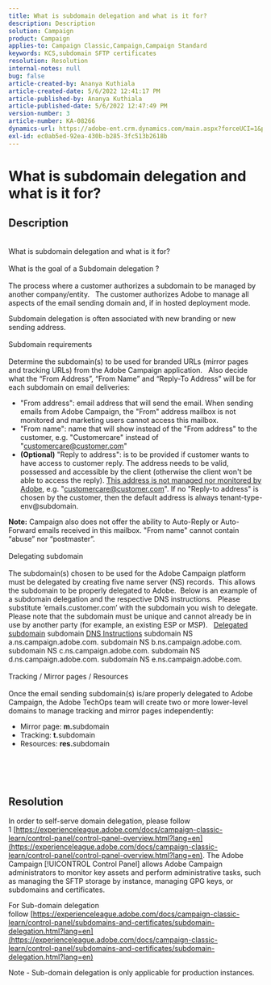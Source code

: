 ```yaml
---
title: What is subdomain delegation and what is it for?
description: Description
solution: Campaign
product: Campaign
applies-to: Campaign Classic,Campaign,Campaign Standard
keywords: KCS,subdomain SFTP certificates
resolution: Resolution
internal-notes: null
bug: false
article-created-by: Ananya Kuthiala
article-created-date: 5/6/2022 12:41:17 PM
article-published-by: Ananya Kuthiala
article-published-date: 5/6/2022 12:47:49 PM
version-number: 3
article-number: KA-08266
dynamics-url: https://adobe-ent.crm.dynamics.com/main.aspx?forceUCI=1&pagetype=entityrecord&etn=knowledgearticle&id=e8cc69d2-39cd-ec11-a7b5-0022480b639b
exl-id: ec0ab5ed-92ea-430b-b285-3fc513b2618b
---
```

# What is subdomain delegation and what is it for?

## Description

<br>What is subdomain delegation and what is it for?<br><br>What is the goal of a Subdomain delegation ?<br><br>
The process where a customer authorizes a subdomain to be managed by another company/entity.  
The customer authorizes Adobe to manage all aspects of the email sending domain and, if in hosted deployment mode.

Subdomain delegation is often associated with new branding or new sending address.
<br><br>Subdomain requirements<br><br>
Determine the subdomain(s) to be used for branded URLs (mirror pages and tracking URLs) from the Adobe Campaign application.  
Also decide what the “From Address”, “From Name” and “Reply-To Address” will be for each subdomain on email deliveries:

- "From address": email address that will send the email. When sending emails from Adobe Campaign, the "From" address mailbox is not monitored and marketing users cannot access this mailbox.
- "From name": name that will show instead of the "From address" to the customer, e.g. "Customercare" instead of "customercare@customer.com"
- <b>(Optional)</b> "Reply to address": is to be provided if customer wants to have access to customer reply. The address needs to be valid, possessed and accessible by the client (otherwise the client won't be able to access the reply). <u>This address is not managed nor monitored by Adobe</u>, e.g. "customercare@customer.com". If no "Reply-to address" is chosen by the customer, then the default address is always tenant-type-env@subdomain.


<b>Note:</b> Campaign also does not offer the ability to Auto-Reply or Auto-Forward emails received in this mailbox. "From name" cannot contain “abuse” nor “postmaster”.
<br><br>Delegating subdomain<br><br>
The subdomain(s) chosen to be used for the Adobe Campaign platform must be delegated by creating five name server (NS) records. 
This allows the subdomain to be properly delegated to Adobe.  Below is an example of a subdomain delegation and the respective DNS instructions.  
Please substitute ‘emails.customer.com’ with the subdomain you wish to delegate.  
Please note that the subdomain must be unique and cannot already be in use by another party (for example, an existing ESP or MSP).
 
<u>Delegated subdomain</u>
subdomain
<u>DNS Instructions</u>
subdomain NS a.ns.campaign.adobe.com.
subdomain NS b.ns.campaign.adobe.com.
subdomain NS c.ns.campaign.adobe.com.
subdomain NS d.ns.campaign.adobe.com.
subdomain NS e.ns.campaign.adobe.com.
<br><br>Tracking / Mirror pages / Resources<br><br>
Once the email sending subdomain(s) is/are properly delegated to Adobe Campaign, the Adobe TechOps team will create two or more lower-level domains to manage tracking and mirror pages independently:

- Mirror page: <b>m.</b>subdomain
- Tracking: <b>t.</b>subdomain
- Resources: <b>res.</b>subdomain

<br><br> <br>

## Resolution


In order to self-serve domain delegation, please follow 1 [https://experienceleague.adobe.com/docs/campaign-classic-learn/control-panel/control-panel-overview.html?lang=en](https://experienceleague.adobe.com/docs/campaign-classic-learn/control-panel/control-panel-overview.html?lang=en). The Adobe Campaign [!UICONTROL Control Panel] allows Adobe Campaign administrators to monitor key assets and perform administrative tasks, such as managing the SFTP storage by instance, managing GPG keys, or subdomains and certificates.



For Sub-domain delegation follow [https://experienceleague.adobe.com/docs/campaign-classic-learn/control-panel/subdomains-and-certificates/subdomain-delegation.html?lang=en](https://experienceleague.adobe.com/docs/campaign-classic-learn/control-panel/subdomains-and-certificates/subdomain-delegation.html?lang=en)

Note - Sub-domain delegation is only applicable for production instances.
